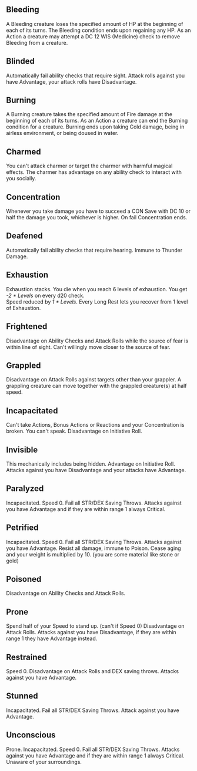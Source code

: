 
## Bleeding
  A Bleeding creature loses the specified amount of HP at the beginning of each of its turns.
  The Bleeding condition ends upon regaining any HP.
  As an Action a creature may attempt a DC 12 WIS (Medicine) check to remove Bleeding from a creature.
## Blinded
  Automatically fail ability checks that require sight.
  Attack rolls against you have Advantage, your attack rolls have Disadvantage.
## Burning
  A Burning creature takes the specified amount of Fire damage at the beginning of each of its turns.
  As an Action a creature can end the Burning condition for a creature.
  Burning ends upon taking Cold damage, being in airless environment, or being doused in water.
## Charmed
  You can't attack charmer or target the charmer with harmful magical effects.
  The charmer has advantage on any ability check to interact with you socially.
## Concentration
  Whenever you take damage you have to succeed a CON Save with DC 10 or half the damage you took, whichever is higher. On fail Concentration ends.
## Deafened
  Automatically fail ability checks that require hearing.
  Immune to Thunder Damage.
## Exhaustion
  Exhaustion stacks.
  You die when you reach 6 levels of exhaustion.
  You get *-2 * Levels* on every d20 check.  
  Speed reduced by *1 * Levels*.
  Every Long Rest lets you recover from 1 level of Exhaustion.
## Frightened
  Disadvantage on Ability Checks and Attack Rolls while the source of fear is within line of sight.
  Can't willingly move closer to the source of fear.
## Grappled
  Disadvantage on Attack Rolls against targets other than your grappler.
  A grappling creature can move together with the grappled creature(s) at half speed.
## Incapacitated
  Can't take Actions, Bonus Actions or Reactions and your Concentration is broken.
  You can't speak.
  Disadvantage on Initiative Roll.
## Invisible
  This mechanically includes being hidden.
  Advantage on Initiative Roll.
  Attacks against you have Disadvantage and your attacks have Advantage.
## Paralyzed
  Incapacitated.
  Speed 0.
  Fail all STR/DEX Saving Throws.
  Attacks against you have Advantage and if they are within range 1 always Critical.
## Petrified
  Incapacitated.
  Speed 0.
  Fail all STR/DEX Saving Throws.
  Attacks against you have Advantage.
  Resist all damage, immune to Poison.
  Cease aging and your weight is multiplied by 10. (you are some material like stone or gold)
## Poisoned
  Disadvantage on Ability Checks and Attack Rolls. 
## Prone
  Spend half of your Speed to stand up. (can't if Speed 0)
  Disadvantage on Attack Rolls.
  Attacks against you have Disadvantage, if they are within range 1 they have Advantage instead.
## Restrained
  Speed 0.
  Disadvantage on Attack Rolls and DEX saving throws.
  Attacks against you have Advantage.
## Stunned
  Incapacitated.
  Fail all STR/DEX Saving Throws.
  Attack against you have Advantage.
## Unconscious
  Prone.
  Incapacitated.
  Speed 0.
  Fail all STR/DEX Saving Throws.
  Attacks against you have Advantage and if they are within range 1 always Critical.
  Unaware of your surroundings.
